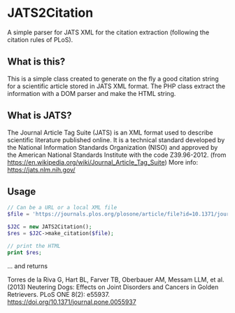 # JATS2Citation
A simple parser for JATS XML for the citation extraction (following the citation rules of PLoS).

## What is this? 
This is a simple class created to generate on the fly a good citation string for a scientific article stored in JATS XML format. The PHP class extract the information with a DOM parser and make the HTML string.

## What is JATS? 
The Journal Article Tag Suite (JATS) is an XML format used to describe scientific literature published online. It is a technical standard developed by the National Information Standards Organization (NISO) and approved by the American National Standards Institute with the code Z39.96-2012. (from https://en.wikipedia.org/wiki/Journal_Article_Tag_Suite)
More info: https://jats.nlm.nih.gov/

## Usage
```php
// Can be a URL or a local XML file
$file = 'https://journals.plos.org/plosone/article/file?id=10.1371/journal.pone.0055937&type=manuscript';

$J2C = new JATS2Citation(); 
$res = $J2C->make_citation($file);

// print the HTML
print $res;
```

... and returns

Torres de la Riva G, Hart BL, Farver TB, Oberbauer AM, Messam LLM, et al. (2013) Neutering Dogs: Effects on Joint Disorders and Cancers in Golden Retrievers. PLoS ONE 8(2): e55937. <a href="https://doi.org/10.1371/journal.pone.0055937" class="cit-url" rel="nofollow">https://doi.org/10.1371/journal.pone.0055937</a>





